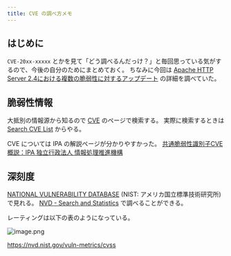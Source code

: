 ```yaml
---
title: CVE の調べ方メモ
---
```


## はじめに

`CVE-20xx-xxxxx` とかを見て「どう調べるんだっけ？」と毎回思っている気がするので、今後の自分のためにまとめておく。
ちなみに今回は [Apache HTTP Server 2.4における複数の脆弱性に対するアップデート](https://jvn.jp/vu/JVNVU99928083/index.html) の詳細を調べていた。

## 脆弱性情報

大抵別の情報源から知るので [CVE](https://cve.mitre.org/) のページで検索する。
実際に検索するときは [Search CVE List](https://cve.mitre.org/cve/search_cve_list.html) からやる。

CVE については IPA の解説ページが分かりやすかった。
[共通脆弱性識別子CVE概説：IPA 独立行政法人 情報処理推進機構](https://www.ipa.go.jp/security/vuln/CVE.html)

## 深刻度

[NATIONAL VULNERABILITY DATABASE](https://nvd.nist.gov/) (NIST: アメリカ国立標準技術研究所) で見れる。
[NVD - Search and Statistics](https://nvd.nist.gov/vuln/search) で調べることができる。

レーティングは以下の表のようになっている。

![image.png](https://mryhryki.com/file/TqnQB5pmWrwKhW_adavPaekw7ElYdDSskIpivo3IL3mp8gDI.webp)

https://nvd.nist.gov/vuln-metrics/cvss
